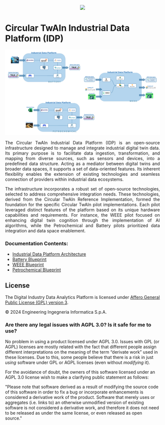 
<p align="center">
  <img  src="https://github.com/Engineering-Research-and-Development/circular-twain_industrial_data_platform/assets/103200695/48c05e6d-ccbc-488f-97f9-bce4cbde07f2">
</p>


# Circular TwAIn Industrial Data Platform (IDP)

![image](https://github.com/Engineering-Research-and-Development/circular-twain_industrial_data_platform/blob/IDP-evolution/docs/imgs/blueprints.png)


<div align="justify">
The Circular TwAIn Industrial Data Platform (IDP) is an open-source infrastructure designed to manage and integrate industrial digital twin data. Its primary purpose is to facilitate data ingestion, transformation, and mapping from diverse sources, such as sensors and devices, into a predefined data structure. Acting as a mediator between digital twins and broader data spaces, it supports a set of data-oriented features. Its inherent flexibility enables the extension of existing technologies and seamless connection of providers within industrial data ecosystems. 

The infrastructure incorporates a robust set of open-source technologies, selected to address comprehensive integration needs. These technologies, derived from the Circular TwAIn Reference Implementation, formed the foundation for the specific Circular TwAIn pilot implementations. Each pilot leveraged distinct features of the platform based on its unique hardware capabilities and requirements. For instance, the WEEE pilot focused on enhancing digital twin cognition through the implementation of AI algorithms, while the Petrochemical and Battery pilots prioritized data integration and data space enablement. 
</div>


 

### Documentation Contents:
- [Industrial Data Platform Architecture](https://github.com/Engineering-Research-and-Development/circular-twain_industrial_data_platform/blob/IDP-evolution/docs/Architecture%26Implementation.md)
- [Battery Blueprint](https://github.com/Engineering-Research-and-Development/circular-twain_industrial_data_platform/blob/IDP-evolution/docs/battery.md)
- [WEEE Blueprint](https://github.com/Engineering-Research-and-Development/circular-twain_industrial_data_platform/blob/IDP-evolution/docs/weee.md)
- [Petrochemical Blueprint](https://github.com/Engineering-Research-and-Development/circular-twain_industrial_data_platform/blob/IDP-evolution/docs/petrochemical.md)



## License

The Digital Industry Data Analytics Platform is licensed under [Affero General Public License (GPL) version 3](https://github.com/Engineering-Research-and-Development/dida/blob/master/LICENSE).

© 2024 Engineering Ingegneria Informatica S.p.A.


### Are there any legal issues with AGPL 3.0? Is it safe for me to use?

No problem in using a product licensed under AGPL 3.0. Issues with GPL (or AGPL) licenses are mostly related with the
fact that different people assign different interpretations on the meaning of the term “derivate work” used in these
licenses. Due to this, some people believe that there is a risk in just _using_ software under GPL or AGPL licenses
(even without _modifying_ it).

For the avoidance of doubt, the owners of this software licensed under an AGPL 3.0 license wish to make a clarifying
public statement as follows:

"Please note that software derived as a result of modifying the source code of this software in order to fix a bug or
incorporate enhancements is considered a derivative work of the product. Software that merely uses or aggregates (i.e.
links to) an otherwise unmodified version of existing software is not considered a derivative work, and therefore it
does not need to be released as under the same license, or even released as open source."



